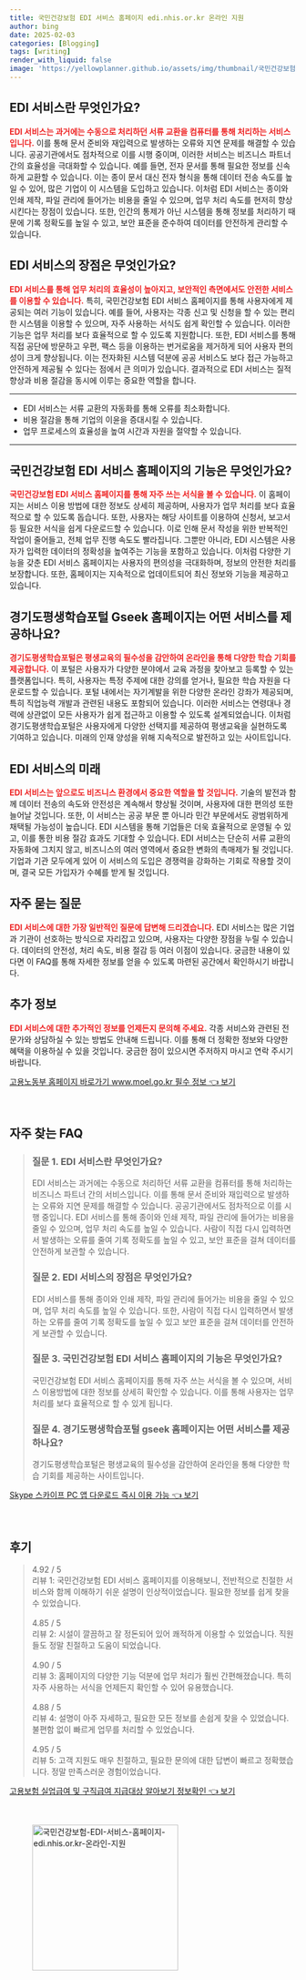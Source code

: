 ```yaml
---
title: 국민건강보험 EDI 서비스 홈페이지 edi.nhis.or.kr 온라인 지원
author: bing
date: 2025-02-03
categories: [Blogging]
tags: [writing]
render_with_liquid: false
image: 'https://yellowplanner.github.io/assets/img/thumbnail/국민건강보험-EDI-서비스-홈페이지-edi.nhis.or.kr-온라인-지원.webp'
---
```



<h2 id='EDI_서비스_소개'>EDI 서비스란 무엇인가요?</h2>

<p><b><span style="color: #ee2323;">EDI 서비스는 과거에는 수동으로 처리하던 서류 교환을 컴퓨터를 통해 처리하는 서비스입니다.</span></b> 이를 통해 문서 준비와 재입력으로 발생하는 오류와 지연 문제를 해결할 수 있습니다. 공공기관에서도 점차적으로 이를 시행 중이며, 이러한 서비스는 비즈니스 파트너 간의 효율성을 극대화할 수 있습니다. 예를 들면, 전자 문서를 통해 필요한 정보를 신속하게 교환할 수 있습니다. 이는 종이 문서 대신 전자 형식을 통해 데이터 전송 속도를 높일 수 있어, 많은 기업이 이 시스템을 도입하고 있습니다. 이처럼 EDI 서비스는 종이와 인쇄 제작, 파일 관리에 들어가는 비용을 줄일 수 있으며, 업무 처리 속도를 현저히 향상시킨다는 장점이 있습니다. 또한, 인간의 통제가 아닌 시스템을 통해 정보를 처리하기 때문에 기록 정확도를 높일 수 있고, 보안 표준을 준수하여 데이터를 안전하게 관리할 수 있습니다.</p>

<h2 id='EDI_서비스의_장점'>EDI 서비스의 장점은 무엇인가요?</h2>

<p><b><span style="color: #ee2323;">EDI 서비스를 통해 업무 처리의 효율성이 높아지고, 보안적인 측면에서도 안전한 서비스를 이용할 수 있습니다.</span></b> 특히, 국민건강보험 EDI 서비스 홈페이지를 통해 사용자에게 제공되는 여러 기능이 있습니다. 예를 들어, 사용자는 각종 신고 및 신청을 할 수 있는 편리한 시스템을 이용할 수 있으며, 자주 사용하는 서식도 쉽게 확인할 수 있습니다. 이러한 기능은 업무 처리를 보다 효율적으로 할 수 있도록 지원합니다. 또한, EDI 서비스를 통해 직접 공단에 방문하고 우편, 팩스 등을 이용하는 번거로움을 제거하게 되어 사용자 편의성이 크게 향상됩니다. 이는 전자화된 시스템 덕분에 공공 서비스도 보다 접근 가능하고 안전하게 제공될 수 있다는 점에서 큰 의미가 있습니다. 결과적으로 EDI 서비스는 질적 향상과 비용 절감을 동시에 이루는 중요한 역할을 합니다.</p>

<hr />

<ul>
    <li>EDI 서비스는 서류 교환의 자동화를 통해 오류를 최소화합니다.</li>
    <li>비용 절감을 통해 기업의 이윤을 증대시킬 수 있습니다.</li>
    <li>업무 프로세스의 효율성을 높여 시간과 자원을 절약할 수 있습니다.</li>
</ul>

<hr />

<h2 id='국민건강보험_EDI_서비스_홈페이지_기능'>국민건강보험 EDI 서비스 홈페이지의 기능은 무엇인가요?</h2>

<p><b><span style="color: #ee2323;">국민건강보험 EDI 서비스 홈페이지를 통해 자주 쓰는 서식을 볼 수 있습니다.</span></b> 이 홈페이지는 서비스 이용 방법에 대한 정보도 상세히 제공하며, 사용자가 업무 처리를 보다 효율적으로 할 수 있도록 돕습니다. 또한, 사용자는 해당 사이트를 이용하여 신청서, 보고서 등 필요한 서식을 쉽게 다운로드할 수 있습니다. 이로 인해 문서 작성을 위한 반복적인 작업이 줄어들고, 전체 업무 진행 속도도 빨라집니다. 그뿐만 아니라, EDI 시스템은 사용자가 입력한 데이터의 정확성을 높여주는 기능을 포함하고 있습니다. 이처럼 다양한 기능을 갖춘 EDI 서비스 홈페이지는 사용자의 편의성을 극대화하며, 정보의 안전한 처리를 보장합니다. 또한, 홈페이지는 지속적으로 업데이트되어 최신 정보와 기능을 제공하고 있습니다.</p>

<h2 id='경기도평생학습포털_서비스'>경기도평생학습포털 Gseek 홈페이지는 어떤 서비스를 제공하나요?</h2>

<p><b><span style="color: #ee2323;">경기도평생학습포털은 평생교육의 필수성을 감안하여 온라인을 통해 다양한 학습 기회를 제공합니다.</span></b> 이 포털은 사용자가 다양한 분야에서 교육 과정을 찾아보고 등록할 수 있는 플랫폼입니다. 특히, 사용자는 특정 주제에 대한 강의를 얻거나, 필요한 학습 자원을 다운로드할 수 있습니다. 포털 내에서는 자기계발을 위한 다양한 온라인 강좌가 제공되며, 특히 직업능력 개발과 관련된 내용도 포함되어 있습니다. 이러한 서비스는 연령대나 경력에 상관없이 모든 사용자가 쉽게 접근하고 이용할 수 있도록 설계되었습니다. 이처럼 경기도평생학습포털은 사용자에게 다양한 선택지를 제공하여 평생교육을 실현하도록 기여하고 있습니다. 미래의 인재 양성을 위해 지속적으로 발전하고 있는 사이트입니다.</p>

<h2 id='결론'>EDI 서비스의 미래</h2>

<p><b><span style="color: #ee2323;">EDI 서비스는 앞으로도 비즈니스 환경에서 중요한 역할을 할 것입니다.</span></b> 기술의 발전과 함께 데이터 전송의 속도와 안전성은 계속해서 향상될 것이며, 사용자에 대한 편의성 또한 늘어날 것입니다. 또한, 이 서비스는 공공 부문 뿐 아니라 민간 부문에서도 광범위하게 채택될 가능성이 높습니다. EDI 시스템을 통해 기업들은 더욱 효율적으로 운영될 수 있고, 이를 통한 비용 절감 효과도 기대할 수 있습니다. EDI 서비스는 단순히 서류 교환의 자동화에 그치지 않고, 비즈니스의 여러 영역에서 중요한 변화의 촉매제가 될 것입니다. 기업과 기관 모두에게 있어 이 서비스의 도입은 경쟁력을 강화하는 기회로 작용할 것이며, 결국 모든 가입자가 수혜를 받게 될 것입니다.</p>

<h2 id='자주_묻는_질문'>자주 묻는 질문</h2>

<p><b><span style="color: #ee2323;">EDI 서비스에 대한 가장 일반적인 질문에 답변해 드리겠습니다.</span></b> EDI 서비스는 많은 기업과 기관이 선호하는 방식으로 자리잡고 있으며, 사용자는 다양한 장점을 누릴 수 있습니다. 데이터의 안전성, 처리 속도, 비용 절감 등 여러 이점이 있습니다. 궁금한 내용이 있다면 이 FAQ를 통해 자세한 정보를 얻을 수 있도록 마련된 공간에서 확인하시기 바랍니다.</p>

<h2 id='추가_정보'>추가 정보</h2>

<p><b><span style="color: #ee2323;">EDI 서비스에 대한 추가적인 정보를 언제든지 문의해 주세요.</span></b> 각종 서비스와 관련된 전문가와 상담하실 수 있는 방법도 안내해 드립니다. 이를 통해 더 정확한 정보와 다양한 혜택을 이용하실 수 있을 것입니다. 궁금한 점이 있으시면 주저하지 마시고 연락 주시기 바랍니다.</p>


<p><a class="click-button" title="고용노동부 홈페이지 바로가기 www.moel.go.kr 필수 정보" href="https://yellowplanner.github.io/posts/%EA%B3%A0%EC%9A%A9%EB%85%B8%EB%8F%99%EB%B6%80-%ED%99%88%ED%8E%98%EC%9D%B4%EC%A7%80-%EB%B0%94%EB%A1%9C%EA%B0%80%EA%B8%B0-www.moel.go.kr-%ED%95%84%EC%88%98-%EC%A0%95%EB%B3%B4/" rel="dofollow">고용노동부 홈페이지 바로가기 www.moel.go.kr 필수 정보 👈 보기</a></p><br>
<h2 id='자주_찾는_FAQ'>자주 찾는 FAQ</h2>
<div itemscope="" itemtype="https://schema.org/FAQPage"> 
<blockquote> 
<div itemscope="" itemprop="mainEntity" itemtype="https://schema.org/Question"> 
<h3 itemprop="name">질문 1. EDI 서비스란 무엇인가요?</h3> 
<div itemscope="" itemprop="acceptedAnswer" itemtype="https://schema.org/Answer"> 
<span itemprop="text"> 
<p>EDI 서비스는 과거에는 수동으로 처리하던 서류 교환을 컴퓨터를 통해 처리하는 비즈니스 파트너 간의 서비스입니다. 이를 통해 문서 준비와 재입력으로 발생하는 오류와 지연 문제를 해결할 수 있습니다. 공공기관에서도 점차적으로 이를 시행 중입니다. EDI 서비스를 통해 종이와 인쇄 제작, 파일 관리에 들어가는 비용을 줄일 수 있으며, 업무 처리 속도를 높일 수 있습니다. 사람이 직접 다시 입력하면서 발생하는 오류를 줄여 기록 정확도를 높일 수 있고, 보안 표준을 걸쳐 데이터를 안전하게 보관할 수 있습니다.</p> 
</span> 
</div> 
</div> 

<div itemscope="" itemprop="mainEntity" itemtype="https://schema.org/Question"> 
<h3 itemprop="name">질문 2. EDI 서비스의 장점은 무엇인가요?</h3> 
<div itemscope="" itemprop="acceptedAnswer" itemtype="https://schema.org/Answer"> 
<span itemprop="text"> 
<p>EDI 서비스를 통해 종이와 인쇄 제작, 파일 관리에 들어가는 비용을 줄일 수 있으며, 업무 처리 속도를 높일 수 있습니다. 또한, 사람이 직접 다시 입력하면서 발생하는 오류를 줄여 기록 정확도를 높일 수 있고 보안 표준을 걸쳐 데이터를 안전하게 보관할 수 있습니다.</p> 
</span> 
</div> 
</div> 

<div itemscope="" itemprop="mainEntity" itemtype="https://schema.org/Question"> 
<h3 itemprop="name">질문 3. 국민건강보험 EDI 서비스 홈페이지의 기능은 무엇인가요?</h3> 
<div itemscope="" itemprop="acceptedAnswer" itemtype="https://schema.org/Answer"> 
<span itemprop="text"> 
<p>국민건강보험 EDI 서비스 홈페이지를 통해 자주 쓰는 서식을 볼 수 있으며, 서비스 이용방법에 대한 정보를 상세히 확인할 수 있습니다. 이를 통해 사용자는 업무 처리를 보다 효율적으로 할 수 있게 됩니다.</p> 
</span> 
</div> 
</div> 

<div itemscope="" itemprop="mainEntity" itemtype="https://schema.org/Question"> 
<h3 itemprop="name">질문 4. 경기도평생학습포털 gseek 홈페이지는 어떤 서비스를 제공하나요?</h3> 
<div itemscope="" itemprop="acceptedAnswer" itemtype="https://schema.org/Answer"> 
<span itemprop="text"> 
<p>경기도평생학습포털은 평생교육의 필수성을 감안하여 온라인을 통해 다양한 학습 기회를 제공하는 사이트입니다.</p> 
</span> 
</div> 
</div> 
</blockquote> 
</div>
<p><a class="click-button" title="Skype 스카이프 PC 앱 다운로드 즉시 이용 가능" href="https://yellowplanner.github.io/posts/Skype-%EC%8A%A4%EC%B9%B4%EC%9D%B4%ED%94%84-PC-%EC%95%B1-%EB%8B%A4%EC%9A%B4%EB%A1%9C%EB%93%9C-%EC%A6%89%EC%8B%9C-%EC%9D%B4%EC%9A%A9-%EA%B0%80%EB%8A%A5/" rel="dofollow">Skype 스카이프 PC 앱 다운로드 즉시 이용 가능 👈 보기</a></p><br>
<h2 id='후기'>후기</h2>
<div itemscope itemtype="https://schema.org/Product">
  <blockquote>
  <div itemprop="review" itemscope itemtype="https://schema.org/Review">
      <div itemprop="reviewRating" itemscope itemtype="https://schema.org/Rating"> <span itemprop="ratingValue">4.92</span> / <span itemprop="bestRating">5</span> </div>
      <span itemprop="reviewBody">리뷰 1: 국민건강보험 EDI 서비스 홈페이지를 이용해보니, 전반적으로 친절한 서비스와 함께 이해하기 쉬운 설명이 인상적이었습니다. 필요한 정보를 쉽게 찾을 수 있었습니다.</span>
  </div>
  <br>
  <div itemprop="review" itemscope itemtype="https://schema.org/Review">
      <div itemprop="reviewRating" itemscope itemtype="https://schema.org/Rating"> <span itemprop="ratingValue">4.85</span> / <span itemprop="bestRating">5</span> </div>
      <span itemprop="reviewBody">리뷰 2: 시설이 깔끔하고 잘 정돈되어 있어 쾌적하게 이용할 수 있었습니다. 직원들도 정말 친절하고 도움이 되었습니다.</span>
  </div>
  <br>
  <div itemprop="review" itemscope itemtype="https://schema.org/Review">
      <div itemprop="reviewRating" itemscope itemtype="https://schema.org/Rating"> <span itemprop="ratingValue">4.90</span> / <span itemprop="bestRating">5</span> </div>
      <span itemprop="reviewBody">리뷰 3: 홈페이지의 다양한 기능 덕분에 업무 처리가 훨씬 간편해졌습니다. 특히 자주 사용하는 서식을 언제든지 확인할 수 있어 유용했습니다.</span>
  </div>
  <br>
  <div itemprop="review" itemscope itemtype="https://schema.org/Review">
      <div itemprop="reviewRating" itemscope itemtype="https://schema.org/Rating"> <span itemprop="ratingValue">4.88</span> / <span itemprop="bestRating">5</span> </div>
      <span itemprop="reviewBody">리뷰 4: 설명이 아주 자세하고, 필요한 모든 정보를 손쉽게 찾을 수 있었습니다. 불편함 없이 빠르게 업무를 처리할 수 있었습니다.</span>
  </div>
  <br>
  <div itemprop="review" itemscope itemtype="https://schema.org/Review">
      <div itemprop="reviewRating" itemscope itemtype="https://schema.org/Rating"> <span itemprop="ratingValue">4.95</span> / <span itemprop="bestRating">5</span> </div>
      <span itemprop="reviewBody">리뷰 5: 고객 지원도 매우 친절하고, 필요한 문의에 대한 답변이 빠르고 정확했습니다. 정말 만족스러운 경험이었습니다.</span>
  </div>
  </blockquote>
</div>
<p><a class="click-button" title="고용보험 실업급여 및 구직급여 지급대상 알아보기 정보확인" href="https://yellowplanner.github.io/posts/%EA%B3%A0%EC%9A%A9%EB%B3%B4%ED%97%98-%EC%8B%A4%EC%97%85%EA%B8%89%EC%97%AC-%EB%B0%8F-%EA%B5%AC%EC%A7%81%EA%B8%89%EC%97%AC-%EC%A7%80%EA%B8%89%EB%8C%80%EC%83%81-%EC%95%8C%EC%95%84%EB%B3%B4%EA%B8%B0-%EC%A0%95%EB%B3%B4%ED%99%95%EC%9D%B8/" rel="dofollow">고용보험 실업급여 및 구직급여 지급대상 알아보기 정보확인 👈 보기</a></p><br>
<figure class="image"><img src="https://yellowplanner.github.io/assets/img/thumbnail/국민건강보험-EDI-서비스-홈페이지-edi.nhis.or.kr-온라인-지원.webp" alt="국민건강보험-EDI-서비스-홈페이지-edi.nhis.or.kr-온라인-지원" width="256" height="256"></figure>